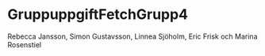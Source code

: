 ﻿# GruppuppgiftFetchGrupp4



Rebecca Jansson, Simon Gustavsson, Linnea Sjöholm, Eric Frisk och Marina Rosenstiel
